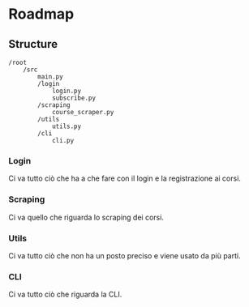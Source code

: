 # Roadmap

## Structure

```
/root
    /src
        main.py
        /login
            login.py
            subscribe.py
        /scraping
            course_scraper.py
        /utils
            utils.py
        /cli
            cli.py
```

### Login

Ci va tutto ciò che ha a che fare con il login e la registrazione ai corsi.

### Scraping

Ci va quello che riguarda lo scraping dei corsi.

### Utils

Ci va tutto ciò che non ha un posto preciso e viene usato da più parti.

### CLI

Ci va tutto ciò che riguarda la CLI.
